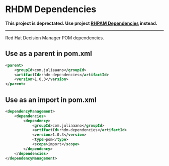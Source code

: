 # RHDM Dependencies

**This project is deprectated. Use project [RHPAM Dependencies](https://github.com/juliaaano/rhpam-dependencies) instead.**

---

Red Hat Decision Manager POM dependencies.

## Use as a parent in pom.xml
```xml
<parent>
    <groupId>com.juliaaano</groupId>
    <artifactId>rhdm-dependencies</artifactId>
    <version>1.0.3</version>
</parent>
```

## Use as an import in pom.xml
```xml
<dependencyManagement>
    <dependencies>
        <dependency>
            <groupId>com.juliaaano</groupId>
            <artifactId>rhdm-dependencies</artifactId>
            <version>1.0.3</version>
            <type>pom</type>
            <scope>import</scope>
        </dependency>
    </dependencies>
</dependencyManagement>
```
